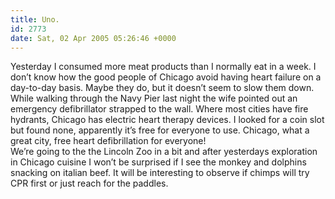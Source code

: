 ```yaml
---
title: Uno.
id: 2773
date: Sat, 02 Apr 2005 05:26:46 +0000
---
```


Yesterday I consumed more meat products than I normally eat in a week. I don’t know how the good people of Chicago avoid having heart failure on a day-to-day basis. Maybe they do, but it doesn’t seem to slow them down.  
 While walking through the Navy Pier last night the wife pointed out an emergency defibrillator strapped to the wall. Where most cities have fire hydrants, Chicago has electric heart therapy devices. I looked for a coin slot but found none, apparently it’s free for everyone to use. Chicago, what a great city, free heart defibrillation for everyone!  
 We’re going to the the Lincoln Zoo in a bit and after yesterdays exploration in Chicago cuisine I won’t be surprised if I see the monkey and dolphins snacking on italian beef. It will be interesting to observe if chimps will try <span class="caps">CPR</span> first or just reach for the paddles.


